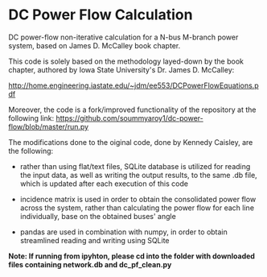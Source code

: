 # DC Power Flow Calculation

DC power-flow non-iterative calculation for a N-bus M-branch power system, based on James D. McCalley book chapter.

This code is solely based on the methodology layed-down by the book chapter, authored by Iowa State University's Dr. James D. McCalley:

http://home.engineering.iastate.edu/~jdm/ee553/DCPowerFlowEquations.pdf

Moreover, the code is a fork/improved functionality of the repository at the following link: https://github.com/soummyaroy1/dc-power-flow/blob/master/run.py

The modifications done to the oiginal code, done by Kennedy Caisley, are the following:

- rather than using flat/text files, SQLite database is utilized for reading the input data, as well as writing the output results, to the same .db file, which is updated after each execution of this code

- incidence matrix is used in order to obtain the consolidated power flow across the system, rather than calculating the power flow for each line individually, base on the obtained buses' angle

- pandas are used in combination with numpy, in order to obtain streamlined reading and writing using SQLite


**Note: If running from ipyhton, please cd into the folder with downloaded files containing network.db and dc_pf_clean.py**
